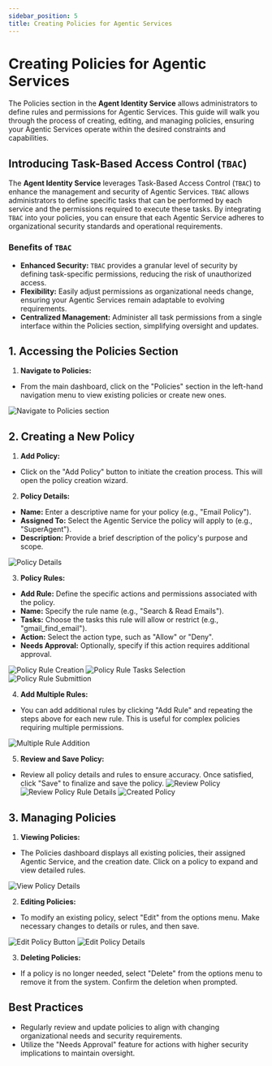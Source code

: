 ```yaml
---
sidebar_position: 5
title: Creating Policies for Agentic Services
---
```


# Creating Policies for Agentic Services

The Policies section in the **Agent Identity Service** allows administrators to define rules and permissions for Agentic Services.
This guide will walk you through the process of creating, editing, and managing policies,
ensuring your Agentic Services operate within the desired constraints and capabilities.

## Introducing Task-Based Access Control (`TBAC`)

The **Agent Identity Service** leverages Task-Based Access Control (`TBAC`) to enhance the management and security of Agentic Services. `TBAC` allows administrators to define specific tasks that can be performed by each service and the permissions required to execute these tasks. By integrating `TBAC` into your policies, you can ensure that each Agentic Service adheres to organizational security standards and operational requirements.

### Benefits of `TBAC`

- **Enhanced Security:** `TBAC` provides a granular level of security by defining task-specific permissions, reducing the risk of unauthorized access.
- **Flexibility:** Easily adjust permissions as organizational needs change, ensuring your Agentic Services remain adaptable to evolving requirements.
- **Centralized Management:** Administer all task permissions from a single interface within the Policies section, simplifying oversight and updates.

## 1. Accessing the Policies Section

1. **Navigate to Policies:**

- From the main dashboard, click on the "Policies" section in the left-hand navigation menu to view existing policies or create new ones.

![Navigate to Policies section](/img/policies_01.png)

## 2. Creating a New Policy

1. **Add Policy:**

- Click on the "Add Policy" button to initiate the creation process. This will open the policy creation wizard.

2. **Policy Details:**

- **Name:** Enter a descriptive name for your policy (e.g., "Email Policy").
- **Assigned To:** Select the Agentic Service the policy will apply to (e.g., "SuperAgent").
- **Description:** Provide a brief description of the policy's purpose and scope.

![Policy Details](/img/policies_02.png)

3. **Policy Rules:**

- **Add Rule:** Define the specific actions and permissions associated with the policy.
- **Name:** Specify the rule name (e.g., "Search & Read Emails").
- **Tasks:** Choose the tasks this rule will allow or restrict (e.g., "gmail_find_email").
- **Action:** Select the action type, such as "Allow" or "Deny".
- **Needs Approval:** Optionally, specify if this action requires additional approval.

![Policy Rule Creation](/img/policies_03.png)
![Policy Rule Tasks Selection](/img/policies_04.png)
![Policy Rule Submittion](/img/policies_05.png)

4. **Add Multiple Rules:**

- You can add additional rules by clicking "Add Rule" and repeating the steps above for each new rule. This is useful for complex policies requiring multiple permissions.

![Multiple Rule Addition](/img/policies_06.png)

5. **Review and Save Policy:**

- Review all policy details and rules to ensure accuracy. Once satisfied, click "Save" to finalize and save the policy.
  ![Review Policy](/img/policies_07.png)
  ![Review Policy Rule Details](/img/policies_08.png)
  ![Created Policy](/img/policies_09.png)

## 3. Managing Policies

1. **Viewing Policies:**

- The Policies dashboard displays all existing policies, their assigned Agentic Service, and the creation date. Click on a policy to expand and view detailed rules.

![View Policy Details](/img/policies_10.png)

2. **Editing Policies:**

- To modify an existing policy, select "Edit" from the options menu. Make necessary changes to details or rules, and then save.

![Edit Policy Button](/img/policies_11.png)
![Edit Policy Details](/img/policies_12.png)

3. **Deleting Policies:**

- If a policy is no longer needed, select "Delete" from the options menu to remove it from the system. Confirm the deletion when prompted.

## Best Practices

- Regularly review and update policies to align with changing organizational needs and security requirements.
- Utilize the "Needs Approval" feature for actions with higher security implications to maintain oversight.
